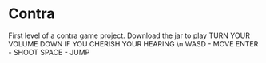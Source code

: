 # Contra
First level of a contra game project. Download the jar to play
TURN YOUR VOLUME DOWN IF YOU CHERISH YOUR HEARING \n
WASD - MOVE
ENTER - SHOOT
SPACE - JUMP
